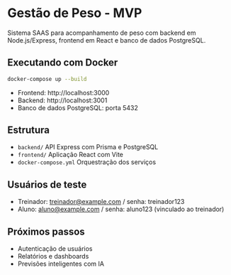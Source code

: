 # Gestão de Peso - MVP

Sistema SAAS para acompanhamento de peso com backend em Node.js/Express, frontend em React e banco de dados PostgreSQL.

## Executando com Docker

```bash
docker-compose up --build
```

- Frontend: http://localhost:3000
- Backend: http://localhost:3001
- Banco de dados PostgreSQL: porta 5432

## Estrutura

- `backend/` API Express com Prisma e PostgreSQL
- `frontend/` Aplicação React com Vite
- `docker-compose.yml` Orquestração dos serviços

## Usuários de teste

- Treinador: treinador@example.com / senha: treinador123
- Aluno: aluno@example.com / senha: aluno123 (vinculado ao treinador)


## Próximos passos

- Autenticação de usuários
- Relatórios e dashboards
- Previsões inteligentes com IA
